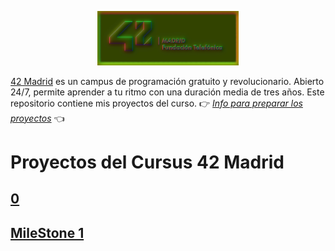 <p align="center" width="100%">
    <img width="45%" src="documentation/42-Madrid.png"> 
</p>
 
[42 Madrid](https://www.42madrid.com/) es un campus de programación gratuito y revolucionario. Abierto 24/7, permite aprender a tu ritmo con una duración media de tres años. Este repositorio contiene mis proyectos del curso.
👉 [*Info para preparar los proyectos*](documentation/) 👈

# Proyectos del Cursus 42 Madrid



## [0](0)
## [MileStone 1](milestone_1)



